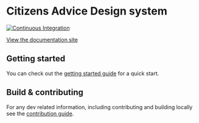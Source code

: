 # Citizens Advice Design system

[![Continuous Integration](https://github.com/citizensadvice/design-system/actions/workflows/ci-workflow.yml/badge.svg)](https://github.com/citizensadvice/design-system/actions/workflows/ci-workflow.yml)

[View the documentation site](https://citizens-advice-design-system.netlify.app/)

## Getting started

You can check out the [getting started guide](https://citizensadvice.github.io/design-system/?path=/docs/getting-started--page) for a quick start.

## Build & contributing

For any dev related information, including contributing and building locally see the [contribution guide](CONTRIBUTING.md).
